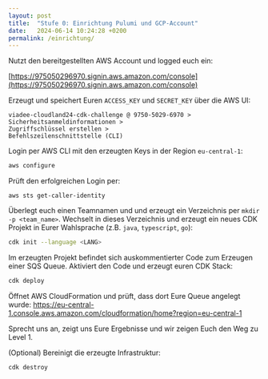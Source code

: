 ```yaml
---
layout: post
title:  "Stufe 0: Einrichtung Pulumi und GCP-Account"
date:   2024-06-14 10:24:28 +0200
permalink: /einrichtung/
---
```


Nutzt den bereitgestellten AWS Account und logged euch ein:

[https://975050296970.signin.aws.amazon.com/console](https://975050296970.signin.aws.amazon.com/console)


Erzeugt und speichert Euren `ACCESS_KEY` und `SECRET_KEY` über die AWS UI:

``` 
viadee-cloudland24-cdk-challenge @ 9750-5029-6970 > 
Sicherheitsanmeldinformationen > 
Zugriffschlüssel erstellen > 
Befehlszeilenschnittstelle (CLI)
```

Login per AWS CLI mit den erzeugten Keys in der Region `eu-central-1`:

```bash
aws configure
```

Prüft den erfolgreichen Login per:

```
aws sts get-caller-identity
```

Überlegt euch einen Teamnamen und und erzeugt ein Verzeichnis per `mkdir -p <team_name>`. 
Wechselt in dieses Verzeichnis und erzeugt ein neues CDK Projekt in Eurer Wahlsprache (z.B. `java`, `typescript`, `go`):

```bash
cdk init --language <LANG>
```

Im erzeugten Projekt befindet sich auskommentierter Code zum Erzeugen einer SQS Queue. Aktiviert den Code und erzeugt euren CDK Stack:

```bash
cdk deploy
```

Öffnet AWS CloudFormation und prüft, dass dort Eure Queue angelegt wurde: https://eu-central-1.console.aws.amazon.com/cloudformation/home?region=eu-central-1

Sprecht uns an, zeigt uns Eure Ergebnisse und wir zeigen Euch den Weg zu Level 1.

(Optional) Bereinigt die erzeugte Infrastruktur:

```bash
cdk destroy
```